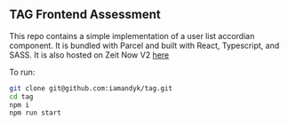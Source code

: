 ## TAG Frontend Assessment

This repo contains a simple implementation of a user list accordian component. It is bundled with Parcel and built with React, Typescript, and SASS. It is also hosted on Zeit Now V2 [here](https://tag.andykay.now.sh)


To run:

```bash
git clone git@github.com:iamandyk/tag.git
cd tag
npm i
npm run start
```